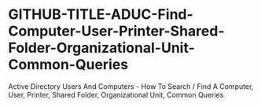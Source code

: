 # GITHUB-TITLE-ADUC-Find-Computer-User-Printer-Shared-Folder-Organizational-Unit-Common-Queries
Active Directory Users And Computers - How To Search / Find A Computer, User, Printer, Shared Folder, Organizational Unit, Common Queries
